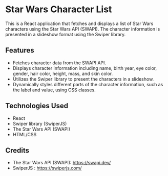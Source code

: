 # Star Wars Character List

This is a React application that fetches and displays a list of Star Wars characters using the Star Wars API (SWAPI). The character information is presented in a slideshow format using the Swiper library.

## Features

- Fetches character data from the SWAPI API.
- Displays character information including name, birth year, eye color, gender, hair color, height, mass, and skin color.
- Utilizes the Swiper library to present the characters in a slideshow.
- Dynamically styles different parts of the character information, such as the label and value, using CSS classes.

## Technologies Used

- React
- Swiper library (SwiperJS)
- The Star Wars API (SWAPI)
- HTML/CSS

## Credits

- The Star Wars API (SWAPI): https://swapi.dev/
- SwiperJS : https://swiperjs.com/
